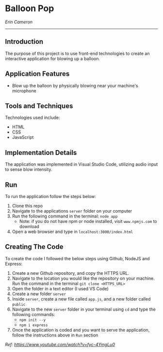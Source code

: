 # Balloon Pop

*Erin Cameron*

---

## Introduction
The purpose of this project is to use front-end technologies to create an interactive application for blowing up a balloon. 

## Application Features
* Blow up the balloon by physically blowing near your machine's microphone

## Tools and Techniques
Technologies used include:
* HTML
* CSS
* JavaScript

## Implementation Details
The application was implemented in Visual Studio Code, utilizing audio input to sense blow intensity.

## Run
To run the application follow the steps below:
1. Clone this repo
2. Navigate to the applications `server` folder on your computer
3. Run the following command in the terminal: `node app`
    * Note: if you do not have npm or node installed, visit `www.npmjs.com` to download
4. Open a web browser and type in `localhost:3000/index.html`


## Creating The Code
To create the code I followed the below steps using Github, NodeJS and Express:
1. Create a new Github repository, and copy the HTTPS URL.
2. Navigate to the location you would like the repository on your machine. Run the command in the terminal `git clone <HTTPS_URL>`
3. Open the folder in a text editor (I used VS Code)
4. Create a new folder `server`
5. Inside `server`, create a new file called `app.js`, and a new folder called `public`
6. Navigate to the new `server` folder in your terminal using `cd` and type the following commands:
    * `npm init --y`
    * `npm i express`
7. Once the application is coded and you want to serve the application, follow the instructions above in `Run` section

*Ref: https://www.youtube.com/watch?v=fyc-4YmgLu0*
